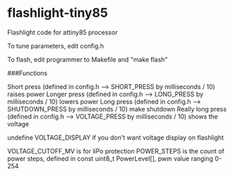 # flashlight-tiny85

Flashlight code for attiny85 processor

To tune parameters, edit config.h

To flash, edit programmer to Makefile and "make flash"


###Functions

Short press (defined in config.h --> SHORT_PRESS by milliseconds / 10) raises power
Longer press (defined in config.h --> LONG_PRESS by milliseconds / 10) lowers power
Long press (defined in config.h --> SHUTDOWN_PRESS by milliseconds / 10) make shutdown
Really long press (defined in config.h --> VOLTAGE_PRESS by milliseconds / 10) shows the voltage

undefine VOLTAGE_DISPLAY if you don't want voltage display on flashlight


VOLTAGE_CUTOFF_MV is for liPo protection
POWER_STEPS is the count of power steps, defined in const uint8_t PowerLevel[], pwm value ranging 0-254
